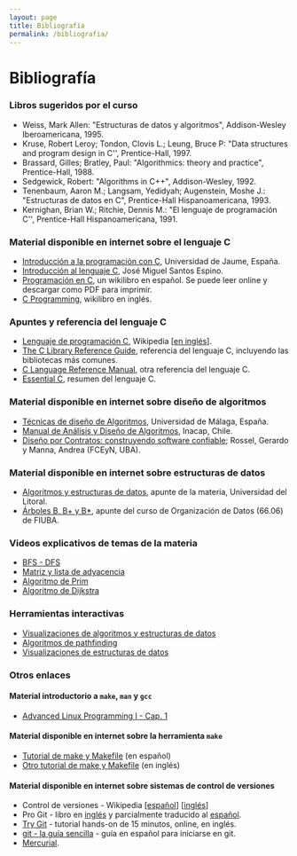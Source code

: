 ```yaml
---
layout: page
title: Bibliografía
permalink: /bibliografia/
---
```


Bibliografía
============

### Libros sugeridos por el curso

* Weiss, Mark Allen: "Estructuras de datos y algoritmos", Addison-Wesley Iberoamericana, 1995.
* Kruse, Robert Leroy;  Tondon, Clovis L.;  Leung, Bruce P: "Data structures and program design in C'', Prentice-Hall, 1997.
* Brassard, Gilles;  Bratley, Paul: "Algorithmics: theory and practice", Prentice-Hall, 1988.
* Sedgewick, Robert: "Algorithms in C++", Addison-Wesley, 1992.
* Tenenbaum, Aaron M.;  Langsam, Yedidyah;  Augenstein, Moshe J.: "Estructuras de datos en C", Prentice-Hall Hispanoamericana, 1993.
* Kernighan, Brian W.;  Ritchie, Dennis M.: "El lenguaje de programación C'', Prentice-Hall Hispanoamericana, 1991.

### Material disponible en internet sobre el lenguaje C

* [Introducción a la programación con C](http://www.uji.es/bin/publ/edicions/c.pdf), Universidad de Jaume, España.
* [Introducción al lenguaje C](http://ecaths1.s3.amazonaws.com/laboratorio2pui/366213571.curso_c.pdf), José Miguel Santos Espino.
* [Programación en C](http://es.wikibooks.org/wiki/Programaci%C3%B3n_en_C), un wikilibro en español. Se puede leer online y descargar como PDF para imprimir.
* [C Programming](http://en.wikibooks.org/wiki/C_Programming), wikilibro en inglés.

### Apuntes y referencia del lenguaje C

* [Lenguaje de programación C](http://es.wikipedia.org/wiki/Lenguaje_de_programaci%C3%B3n_C), Wikipedia [[en inglés](http://en.wikipedia.org/wiki/C_(programming_language))].
* [The C Library Reference Guide](http://www.acm.uiuc.edu/webmonkeys/book/c_guide/), referencia del lenguaje C, incluyendo las bibliotecas más comunes.
* [C Language Reference Manual](http://techpubs.sgi.com/library/dynaweb_docs/0650/SGI_Developer/books/CLanguageRef/sgi_html/index.html), otra referencia del lenguaje C.
* [Essential C](http://cslibrary.stanford.edu/101/), resumen del lenguaje C.

### Material disponible en internet sobre diseño de algoritmos

* [Técnicas de diseño de Algoritmos](http://www.lcc.uma.es/~av/Libro/indice.html), Universidad de Málaga, España.
* [Manual de Análisis y Diseño de Algoritmos](http://colabora.inacap.cl/sedes/ssur/Asignatura%20Indtroduccion%20a%20la%20Programacn/An%C3%A1lisis%20de%20Algoritmo/Manual-Analisis%20de%20Algoritmos_v1.pdf), Inacap, Chile.
* [Diseño por Contratos: construyendo software confiable](http://www.revista.unam.mx/vol.4/num5/art11/art11.htm); Rossel, Gerardo y Manna, Andrea (FCEyN, UBA).

### Material disponible en internet sobre estructuras de datos

* [Algoritmos y estructuras de datos](http://venus.ceride.gov.ar/twiki/bin/view/AED/WebHome#Bibliograf_a), apunte de la materia, Universidad del Litoral.
* [Árboles B, B+ y B*](https://sites.google.com/site/fiuba7541rw/bibliografia/Arboles%20B.pdf?attredirects=0&d=1), apunte del curso de Organización de Datos (66.06) de FIUBA.

### Videos explicativos de temas de la materia

* [BFS - DFS](http://www.youtube.com/watch?v=or9xlA3YYzo)
* [Matriz y lista de adyacencia](http://www.youtube.com/watch?v=2guA5uMEmZQ)
* [Algoritmo de Prim](http://www.youtube.com/watch?v=BtGuZ-rrUeY)
* [Algoritmo de Dijkstra](http://www.youtube.com/watch?v=8Ls1RqHCOPw)

### Herramientas interactivas

* [Visualizaciones de algoritmos y estructuras de datos](http://visualgo.net/)
* [Algoritmos de pathfinding](http://qiao.github.io/PathFinding.js/visual/)
* [Visualizaciones de estructuras de datos](https://www.cs.usfca.edu/~galles/visualization/Algorithms.html)

### Otros enlaces

#### Material introductorio a `make`, `man` y `gcc`
  * [Advanced Linux Programming I - Cap. 1](http://www.advancedlinuxprogramming.com/alp-folder/alp-ch01-advanced-unix-programming-with-linux.pdf)

#### Material disponible en internet sobre la herramienta `make`
  * [Tutorial de make y Makefile](http://arco.esi.uclm.es/~david.villa/doc/repo/make/make.html) (en español)
  * [Otro tutorial de make y Makefile](http://www.cs.rutgers.edu/~pxk/rutgers/notes/make/index.html) (en inglés)

#### Material disponible en internet sobre sistemas de control de versiones
  * Control de versiones - Wikipedia [[español](https://es.wikipedia.org/wiki/Control_de_versiones)] [[inglés](https://en.wikipedia.org/wiki/Revision_control)]
  * Pro Git - libro en [inglés](http://git-scm.com/book) y parcialmente traducido al [español](http://git-scm.com/book/es).
  * [Try Git](http://try.github.io/) - tutorial hands-on de 15 minutos, online, en inglés.
  * [git - la guía sencilla](http://rogerdudler.github.io/git-guide/index.es.html) - guía en español para iniciarse en git.
  * [Mercurial](http://mercurial.selenic.com/).
